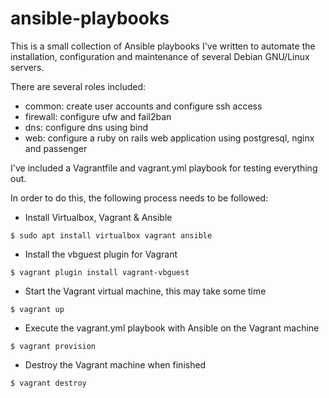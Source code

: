 # ansible-playbooks
This is a small collection of Ansible playbooks I've written to automate the installation, configuration and maintenance of several Debian GNU/Linux servers.

There are several roles included:
- common: create user accounts and configure ssh access
- firewall: configure ufw and fail2ban
- dns: configure dns using bind
- web: configure a ruby on rails web application using postgresql, nginx and passenger

I've included a Vagrantfile and vagrant.yml playbook for testing everything out.

In order to do this, the following process needs to be followed:
- Install Virtualbox, Vagrant & Ansible
```
$ sudo apt install virtualbox vagrant ansible
```
- Install the vbguest plugin for Vagrant
```
$ vagrant plugin install vagrant-vbguest
```
- Start the Vagrant virtual machine, this may take some time
```
$ vagrant up
```
- Execute the vagrant.yml playbook with Ansible on the Vagrant machine
```
$ vagrant provision
```
- Destroy the Vagrant machine when finished
```
$ vagrant destroy
```
